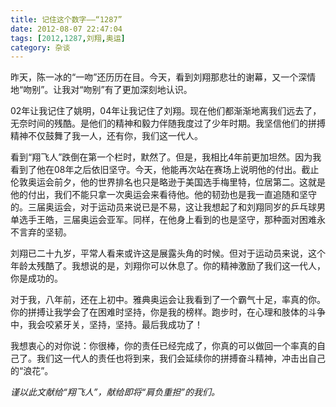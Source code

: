 ```yaml
---
title: 记住这个数字——“1287”
date: 2012-08-07 22:47:04
tags: [2012,1287,刘翔,奥运]
category: 杂谈
---
```

昨天，陈一冰的“一吻”还历历在目。今天，看到刘翔那悲壮的谢幕，又一个深情地“吻别”。让我对“吻别”有了更加深刻地认识。

<!--more-->

02年让我记住了姚明，04年让我记住了刘翔。现在他们都渐渐地离我们远去了，无奈时间的残酷。是他们的精神和毅力伴随我度过了少年时期。我坚信他们的拼搏精神不仅鼓舞了我一人，还有你，我们这一代人。

看到“翔飞人”跌倒在第一个栏时，默然了。但是，我相比4年前更加坦然。因为我看到了他在08年之后依旧坚守。今天，他能再次站在赛场上说明他的付出。截止伦敦奥运会前夕，他的世界排名也只是略逊于美国选手梅里特，位居第二。这就是他的付出，我们不能只拿一次奥运会来看待他。他的韧劲也是我一直追随和坚守的。三届奥运会，对于运动员来说已是不易，这让我想起了和刘翔同岁的乒乓球男单选手王皓，三届奥运会亚军。同样，在他身上看到的也是坚守，那种面对困难永不言弃的坚韧。

刘翔已二十九岁，平常人看来或许这是展露头角的时候。但对于运动员来说，这个年龄太残酷了。我想说的是，刘翔你可以休息了。你的精神激励了我们这一代人，你是成功的。

对于我，八年前，还在上初中。雅典奥运会让我看到了一个霸气十足，率真的你。你的拼搏让我学会了在困难时坚持，你是我的榜样。跑步时，在心理和肢体的斗争中，我会咬紧牙关，坚持，坚持。最后我成功了！

我想衷心的对你说：你很棒，你的责任已经完成了，你真的可以做回一个率真的自己了。我们这一代人的责任也将到来，我们会延续你的拼搏奋斗精神，冲击出自己的“浪花”。

*谨以此文献给“翔飞人”，献给即将“肩负重担”的我们。*

